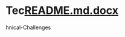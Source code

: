 # Tec[README.md.docx](https://github.com/saiswaroop0707/Technical-Challenges/files/7059555/README.md.docx)
hnical-Challenges
